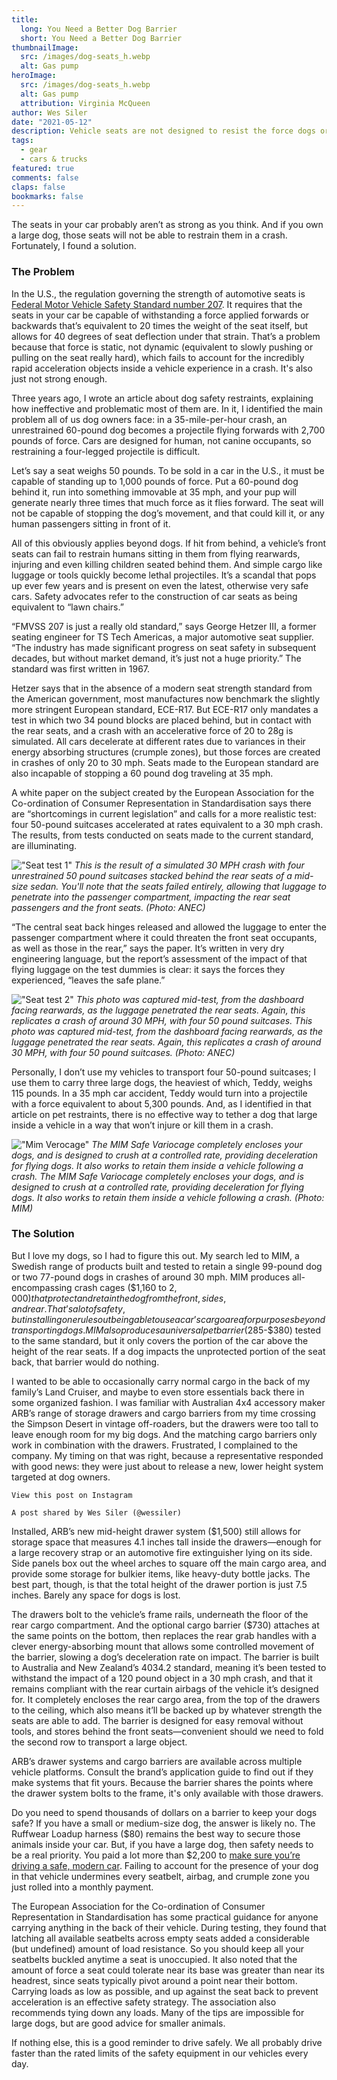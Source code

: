 ```yaml
---
title: 
  long: You Need a Better Dog Barrier
  short: You Need a Better Dog Barrier
thumbnailImage: 
  src: /images/dog-seats_h.webp
  alt: Gas pump
heroImage: 
  src: /images/dog-seats_h.webp
  alt: Gas pump
  attribution: Virginia McQueen
author: Wes Siler
date: "2021-05-12"
description: Vehicle seats are not designed to resist the force dogs or other cargo create during a crash, endangering not only their lives, but those of human occupants, too
tags:
  - gear
  - cars & trucks
featured: true
comments: false
claps: false
bookmarks: false
---
```


The seats in your car probably aren’t as strong as you think. And if you own a large dog, those seats will not be able to restrain them in a crash. Fortunately, I found a solution. 

### The Problem

In the U.S., the regulation governing the strength of automotive seats is [Federal Motor Vehicle Safety Standard number 207](https://www.nhtsa.gov/sites/nhtsa.gov/files/documents/tp-207-09a_tag.pdf#:~:text=Federal%20Motor%20Vehicle%20Safety%20Standard,seat%20in%20a%20vehicle%20impact.). It requires that the seats in your car be capable of withstanding a force applied forwards or backwards that’s equivalent to 20 times the weight of the seat itself, but allows for 40 degrees of seat deflection under that strain. That’s a problem because that force is static, not dynamic (equivalent to slowly pushing or pulling on the seat really hard), which fails to account for the incredibly rapid acceleration objects inside a vehicle experience in a crash. It's also just not strong enough. 

Three years ago, I wrote an article about dog safety restraints, explaining how ineffective and problematic most of them are. In it, I identified the main problem all of us dog owners face: in a 35-mile-per-hour crash, an unrestrained 60-pound dog becomes a projectile flying forwards with 2,700 pounds of force. Cars are designed for human, not canine occupants, so restraining a four-legged projectile is difficult. 

Let’s say a seat weighs 50 pounds. To be sold in a car in the U.S., it must be capable of standing up to 1,000 pounds of force. Put a 60-pound dog behind it, run into something immovable at 35 mph, and your pup will generate nearly three times that much force as it flies forward. The seat will not be capable of stopping the dog’s movement, and that could kill it, or any human passengers sitting in front of it. 

All of this obviously applies beyond dogs. If hit from behind, a vehicle’s front seats can fail to restrain humans sitting in them from flying rearwards, injuring and even killing children seated behind them. And simple cargo like luggage or tools quickly become lethal projectiles. It’s a scandal that pops up ever few years and is present on even the latest, otherwise very safe cars. Safety advocates refer to the construction of car seats as being equivalent to “lawn chairs.”

“FMVSS 207 is just a really old standard,” says George Hetzer III, a former seating engineer for TS Tech Americas, a major automotive seat supplier. “The industry has made significant progress on seat safety in subsequent decades, but without market demand, it’s just not a huge priority.” The standard was first written in 1967. 

Hetzer says that in the absence of a modern seat strength standard from the American government, most manufactures now benchmark the slightly more stringent European standard, ECE-R17. But ECE-R17 only mandates a test in which two 34 pound blocks are placed behind, but in contact with the rear seats, and a crash with an accelerative force of 20 to 28g is simulated. All cars decelerate at different rates due to variances in their energy absorbing structures (crumple zones), but those forces are created in crashes of only 20 to 30 mph. Seats made to the European standard are also incapable of stopping a 60 pound dog traveling at 35 mph. 

A white paper on the subject created by the European Association for the Co-ordination of Consumer Representation in Standardisation says there are “shortcomings in current legislation” and calls for a more realistic test: four 50-pound suitcases accelerated at rates equivalent to a 30 mph crash. The results, from tests conducted on seats made to the current standard, are illuminating. 

!["Seat test 1"](/images/seat-test-1.webp)
*This is the result of a simulated 30 MPH crash with four unrestrained 50 pound suitcases stacked behind the rear seats of a mid-size sedan. You'll note that the seats failed entirely, allowing that luggage to penetrate into the passenger compartment, impacting the rear seat passengers and the front seats. (Photo: ANEC)*

“The central seat back hinges released and allowed the luggage to enter the passenger compartment where it could threaten the front seat occupants, as well as those in the rear,” says the paper. It’s written in very dry engineering language, but the report’s assessment of the impact of that flying luggage on the test dummies is clear: it says the forces they experienced, “leaves the safe plane.” 

!["Seat test 2"](/images/seat-test-2.webp)
*This photo was captured mid-test, from the dashboard facing rearwards, as the luggage penetrated the rear seats. Again, this replicates a crash of around 30 MPH, with four 50 pound suitcases.
This photo was captured mid-test, from the dashboard facing rearwards, as the luggage penetrated the rear seats. Again, this replicates a crash of around 30 MPH, with four 50 pound suitcases. (Photo: ANEC)*

Personally, I don’t use my vehicles to transport four 50-pound suitcases; I use them to carry three large dogs, the heaviest of which, Teddy, weighs 115 pounds. In a 35 mph car accident, Teddy would turn into a projectile with a force equivalent to about 5,300 pounds. And, as I identified in that article on pet restraints, there is no effective way to tether a dog that large inside a vehicle in a way that won’t injure or kill them in a crash. 

!["Mim Verocage"](/images/mim-variocage.webp)
*The MIM Safe Variocage completely encloses your dogs, and is designed to crush at a controlled rate, providing deceleration for flying dogs. It also works to retain them inside a vehicle following a crash.
The MIM Safe Variocage completely encloses your dogs, and is designed to crush at a controlled rate, providing deceleration for flying dogs. It also works to retain them inside a vehicle following a crash. 
(Photo: MIM)*

### The Solution

But I love my dogs, so I had to figure this out. My search led to MIM, a Swedish range of products built and tested to retain a single 99-pound dog or two 77-pound dogs in crashes of around 30 mph. MIM produces all-encompassing crash cages ($1,160 to $2,000) that protect and retain the dog from the front, sides, and rear. That’s a lot of safety, but installing one rules out being able to use a car’s cargo area for purposes beyond transporting dogs. MIM also produces a universal pet barrier ($285-$380) tested to the same standard, but it only covers the portion of the car above the height of the rear seats. If a dog impacts the unprotected portion of the seat back, that barrier would do nothing. 

I wanted to be able to occasionally carry normal cargo in the back of my family’s Land Cruiser, and maybe to even store essentials back there in some organized fashion. I was familiar with Australian 4x4 accessory maker ARB’s range of storage drawers and cargo barriers from my time crossing the Simpson Desert in vintage off-roaders, but the drawers were too tall to leave enough room for my big dogs. And the matching cargo barriers only work in combination with the drawers. Frustrated, I complained to the company. My timing on that was right, because a representative responded with good news: they were just about to release a new, lower height system targeted at dog owners. 

    View this post on Instagram

    A post shared by Wes Siler (@wessiler)

Installed, ARB’s new mid-height drawer system ($1,500) still allows for storage space that measures 4.1 inches tall inside the drawers—enough for a large recovery strap or an automotive fire extinguisher lying on its side. Side panels box out the wheel arches to square off the main cargo area, and provide some storage for bulkier items, like heavy-duty bottle jacks. The best part, though, is that the total height of the drawer portion is just 7.5 inches. Barely any space for dogs is lost. 

The drawers bolt to the vehicle’s frame rails, underneath the floor of the rear cargo compartment. And the optional cargo barrier ($730) attaches at the same points on the bottom, then replaces the rear grab handles with a clever energy-absorbing mount that allows some controlled movement of the barrier, slowing a dog’s deceleration rate on impact. The barrier is built to Australia and New Zealand’s 4034.2 standard, meaning it’s been tested to withstand the impact of a 120 pound object in a 30 mph crash, and that it remains compliant with the rear curtain airbags of the vehicle it’s designed for. It completely encloses the rear cargo area, from the top of the drawers to the ceiling, which also means it’ll be backed up by whatever strength the seats are able to add. The barrier is designed for easy removal without tools, and stores behind the front seats—convenient should we need to fold the second row to transport a large object.

ARB’s drawer systems and cargo barriers are available across multiple vehicle platforms. Consult the brand’s application guide to find out if they make systems that fit yours. Because the barrier shares the points where the drawer system bolts to the frame, it's only available with those drawers. 

Do you need to spend thousands of dollars on a barrier to keep your dogs safe? If you have a small or medium-size dog, the answer is likely no. The Ruffwear Loadup harness ($80) remains the best way to secure those animals inside your car. But, if you have a large dog, then safety needs to be a real priority. You paid a lot more than $2,200 to [make sure you’re driving a safe, modern car](/posts/buy-new-cars/). Failing to account for the presence of your dog in that vehicle undermines every seatbelt, airbag, and crumple zone you just rolled into a monthly payment. 

The European Association for the Co-ordination of Consumer Representation in Standardisation has some practical guidance for anyone carrying anything in the back of their vehicle. During testing, they found that latching all available seatbelts across empty seats added a considerable (but undefined) amount of load resistance. So you should keep all your seatbelts buckled anytime a seat is unoccupied. It also noted that the amount of force a seat could tolerate near its base was greater than near its headrest, since seats typically pivot around a point near their bottom. Carrying loads as low as possible, and up against the seat back to prevent acceleration is an effective safety strategy. The association also recommends tying down any loads. Many of the tips are impossible for large dogs, but are good advice for smaller animals. 

If nothing else, this is a good reminder to drive safely. We all probably drive faster than the rated limits of the safety equipment in our vehicles every day.